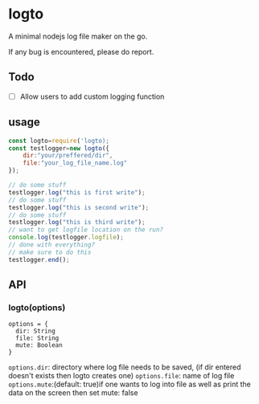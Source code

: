 # logto

A minimal nodejs log file maker on the go.

If any bug is encountered, please do report.

## Todo

- [ ] Allow users to add custom logging function

## usage

```js
const logto=require('logto);
const testlogger=new logto({
    dir:"your/preffered/dir",
    file:"your_log_file_name.log"
});

// do some stuff
testlogger.log("this is first write");
// do some stuff
testlogger.log("this is second write");
// do some stuff
testlogger.log("this is third write");
// want to get logfile location on the run?
console.log(testlogger.logfile);
// done with everything?
// make sure to do this
testlogger.end();
```

## API

### logto(options)

```
options = {
  dir: String  
  file: String
  mute: Boolean 
}
```
  `options.dir`: directory where log file needs to be saved, (if dir entered doesn't exists then logto creates one)
 `options.file`: name of log file
 `options.mute`:(default: true)if one wants to log into file as well as print the data on the screen then set mute: false
